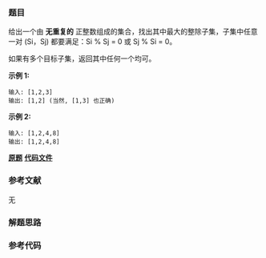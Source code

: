 ### 题目
给出一个由 **无重复的** 正整数组成的集合，找出其中最大的整除子集，子集中任意一对 (Si，Sj) 都要满足：Si % Sj = 0 或 Sj % Si
= 0。

如果有多个目标子集，返回其中任何一个均可。



**示例 1:**

    
    
    输入: [1,2,3]
    输出: [1,2] (当然, [1,3] 也正确)
    

**示例 2:**

    
    
    输入: [1,2,4,8]
    输出: [1,2,4,8]
    

 **[原题](https://leetcode-cn.com/problems/largest-divisible-subset/)**    **[代码文件]()**


### 参考文献
无

### 解题思路




### 参考代码

```go


```




